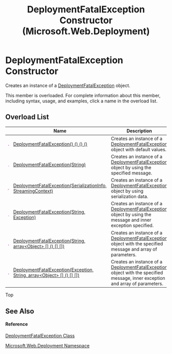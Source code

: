 ﻿---
title: DeploymentFatalException Constructor  (Microsoft.Web.Deployment)
TOCTitle: DeploymentFatalException Constructor
ms:assetid: Overload:Microsoft.Web.Deployment.DeploymentFatalException.#ctor
ms:mtpsurl: https://msdn.microsoft.com/en-us/library/microsoft.web.deployment.deploymentfatalexception.deploymentfatalexception(v=VS.90)
ms:contentKeyID: 20209041
ms.date: 05/02/2012
mtps_version: v=VS.90
f1_keywords:
- Microsoft.Web.Deployment.DeploymentFatalException.DeploymentFatalException
- Microsoft.Web.Deployment.DeploymentFatalException.#ctor
dev_langs:
- CSharp
- JScript
- VB
---

# DeploymentFatalException Constructor

Creates an instance of a [DeploymentFatalException](deploymentfatalexception-class-microsoft-web-deployment.md) object.

This member is overloaded. For complete information about this member, including syntax, usage, and examples, click a name in the overload list.

## Overload List

<table>
<thead>
<tr class="header">
<th> </th>
<th>Name</th>
<th>Description</th>
</tr>
</thead>
<tbody>
<tr class="odd">
<td><img src="images/Dd565996.pubmethod(en-us,VS.90).gif" title="Public method" alt="Public method" /></td>
<td><a href="deploymentfatalexception-constructor-microsoft-web-deployment_1.md">DeploymentFatalException() () () ()</a></td>
<td>Creates an instance of a <a href="deploymentfatalexception-class-microsoft-web-deployment.md">DeploymentFatalException</a> object with default values.</td>
</tr>
<tr class="even">
<td><img src="images/Dd565996.pubmethod(en-us,VS.90).gif" title="Public method" alt="Public method" /></td>
<td><a href="deploymentfatalexception-constructor-string-microsoft-web-deployment.md">DeploymentFatalException(String)</a></td>
<td>Creates an instance of a <a href="deploymentfatalexception-class-microsoft-web-deployment.md">DeploymentFatalException</a> object by using the specified message.</td>
</tr>
<tr class="odd">
<td><img src="images/Dd565996.protmethod(en-us,VS.90).gif" title="Protected method" alt="Protected method" /></td>
<td><a href="deploymentfatalexception-constructor-serializationinfo-streamingcontext-microsoft-web-deployment.md">DeploymentFatalException(SerializationInfo, StreamingContext)</a></td>
<td>Creates an instance of a <a href="deploymentfatalexception-class-microsoft-web-deployment.md">DeploymentFatalException</a> object by using serialization data.</td>
</tr>
<tr class="even">
<td><img src="images/Dd565996.pubmethod(en-us,VS.90).gif" title="Public method" alt="Public method" /></td>
<td><a href="deploymentfatalexception-constructor-string-exception-microsoft-web-deployment.md">DeploymentFatalException(String, Exception)</a></td>
<td>Creates an instance of a <a href="deploymentfatalexception-class-microsoft-web-deployment.md">DeploymentFatalException</a> object by using the message and inner exception specified.</td>
</tr>
<tr class="odd">
<td><img src="images/Dd565996.pubmethod(en-us,VS.90).gif" title="Public method" alt="Public method" /></td>
<td><a href="deploymentfatalexception-constructor-string-object%5B%5D-microsoft-web-deployment.md">DeploymentFatalException(String, array&lt;Object&gt; [] () [] [])</a></td>
<td>Creates an instance of a <a href="deploymentfatalexception-class-microsoft-web-deployment.md">DeploymentFatalException</a> object with the specified message and array of parameters.</td>
</tr>
<tr class="even">
<td><img src="images/Dd565996.pubmethod(en-us,VS.90).gif" title="Public method" alt="Public method" /></td>
<td><a href="deploymentfatalexception-constructor-exception-string-object%5B%5D-microsoft-web-deployment.md">DeploymentFatalException(Exception, String, array&lt;Object&gt; [] () [] [])</a></td>
<td>Creates an instance of a <a href="deploymentfatalexception-class-microsoft-web-deployment.md">DeploymentFatalException</a> object with the specified message, inner exception and array of parameters.</td>
</tr>
</tbody>
</table>


Top

## See Also

#### Reference

[DeploymentFatalException Class](deploymentfatalexception-class-microsoft-web-deployment.md)

[Microsoft.Web.Deployment Namespace](microsoft-web-deployment-namespace.md)


